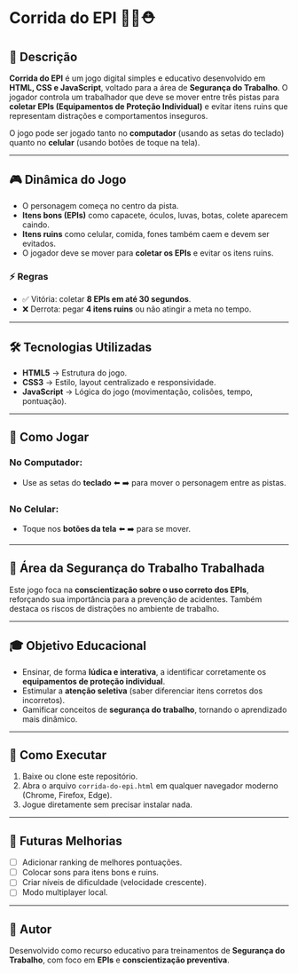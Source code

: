 # Corrida do EPI 🏃‍♂️⛑️

## 📖 Descrição
**Corrida do EPI** é um jogo digital simples e educativo desenvolvido em **HTML, CSS e JavaScript**, voltado para a área de **Segurança do Trabalho**. O jogador controla um trabalhador que deve se mover entre três pistas para **coletar EPIs (Equipamentos de Proteção Individual)** e evitar itens ruins que representam distrações e comportamentos inseguros.

O jogo pode ser jogado tanto no **computador** (usando as setas do teclado) quanto no **celular** (usando botões de toque na tela).

---

## 🎮 Dinâmica do Jogo
- O personagem começa no centro da pista.
- **Itens bons (EPIs)** como capacete, óculos, luvas, botas, colete aparecem caindo.
- **Itens ruins** como celular, comida, fones também caem e devem ser evitados.
- O jogador deve se mover para **coletar os EPIs** e evitar os itens ruins.

### ⚡ Regras
- ✅ Vitória: coletar **8 EPIs em até 30 segundos**.
- ❌ Derrota: pegar **4 itens ruins** ou não atingir a meta no tempo.

---

## 🛠️ Tecnologias Utilizadas
- **HTML5** → Estrutura do jogo.
- **CSS3** → Estilo, layout centralizado e responsividade.
- **JavaScript** → Lógica do jogo (movimentação, colisões, tempo, pontuação).

---

## 📱 Como Jogar
### No Computador:
- Use as setas do **teclado** ⬅️ ➡️ para mover o personagem entre as pistas.

### No Celular:
- Toque nos **botões da tela** ⬅️ ➡️ para se mover.

---

## 🎯 Área da Segurança do Trabalho Trabalhada
Este jogo foca na **conscientização sobre o uso correto dos EPIs**, reforçando sua importância para a prevenção de acidentes. Também destaca os riscos de distrações no ambiente de trabalho.

---

## 🎓 Objetivo Educacional
- Ensinar, de forma **lúdica e interativa**, a identificar corretamente os **equipamentos de proteção individual**.
- Estimular a **atenção seletiva** (saber diferenciar itens corretos dos incorretos).
- Gamificar conceitos de **segurança do trabalho**, tornando o aprendizado mais dinâmico.

---

## 🚀 Como Executar
1. Baixe ou clone este repositório.
2. Abra o arquivo `corrida-do-epi.html` em qualquer navegador moderno (Chrome, Firefox, Edge).
3. Jogue diretamente sem precisar instalar nada.

---

## 📌 Futuras Melhorias
- [ ] Adicionar ranking de melhores pontuações.
- [ ] Colocar sons para itens bons e ruins.
- [ ] Criar níveis de dificuldade (velocidade crescente).
- [ ] Modo multiplayer local.

---

## 👷 Autor
Desenvolvido como recurso educativo para treinamentos de **Segurança do Trabalho**, com foco em **EPIs** e **conscientização preventiva**.
